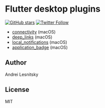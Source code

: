 # Flutter desktop plugins

[![GitHub stars](https://img.shields.io/github/stars/lesnitsky/flutter_desktop_plugins.svg?style=social)](https://github.com/lesnitsky/flutter_desktop_plugins)
[![Twitter Follow](https://img.shields.io/twitter/follow/lesnitsky_a.svg?label=Follow%20me&style=social)](https://twitter.com/lesnitsky_a)

- [connectivity](./connectivity_fde) (macOS)
- [deep_links](./deep_links) (macOS)
- [local_notifications](./local_notifications) (macOS)
- [application_badge](./application_badge) (macOS)

## Author

Andrei Lesnitsky

## License

MIT
